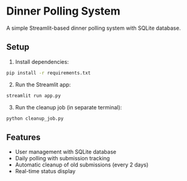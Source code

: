 # Dinner Polling System

A simple Streamlit-based dinner polling system with SQLite database.

## Setup

1. Install dependencies:
```bash
pip install -r requirements.txt
```

2. Run the Streamlit app:
```bash
streamlit run app.py
```

3. Run the cleanup job (in separate terminal):
```bash
python cleanup_job.py
```

## Features

- User management with SQLite database
- Daily polling with submission tracking
- Automatic cleanup of old submissions (every 2 days)
- Real-time status display